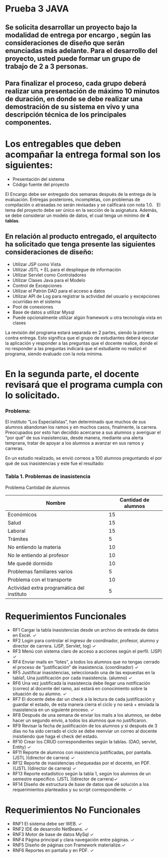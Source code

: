 # Prueba 3 JAVA
## Se solicita desarrollar un proyecto bajo la modalidad de **entrega por encargo** , según las consideraciones de diseño que serán  enunciadas más adelante. Para el desarrollo del proyecto, usted puede formar un grupo de trabajo de 2 a 3 personas.

## Para finalizar el proceso, cada grupo deberá realizar una presentación de máximo 10 minutos de duración, en donde se debe realizar una demostración de su sistema en vivo y una descripción técnica de los principales componentes. 

# Los entregables que deben acompañar la entrega formal son los siguientes: 
*	Presentación del sistema
*	Código fuente del proyecto

 El Encargo debe ser entregado dos semanas después de la entrega de la evaluación. Entregas posteriores, incompletas, con problemas de compilación o atrasadas no serán revisadas y se calificará con nota 1.0.  
 El tema del proyecto debe ser único en la sección de la asignatura.
 Además, se debe considerar un modelo de datos, el cual tenga un mínimo de **4 tablas**.

## En relación al producto entregado, el arquitecto ha solicitado que tenga presente las siguientes consideraciones de diseño:
*	Utilizar JSP como Vista 
*	Utilizar JSTL + EL para el despliegue de información
*	Utilizar Servlet como Controladores 
*	Utilizar Clases Java para el Modelo  
*	Control de Excepciones
*	Utilizar el Patrón DAO para el acceso a datos 
*	Utilizar API de Log para registrar la actividad del usuario y excepciones ocurridas en el sistema
*	Pool de conexiones
*	Base de datos a utilizar Mysql
*	Puede opcionalmente utilizar algún framework u otra tecnología vista en clases

La revisión del programa estará separada en 2 partes, siendo la primera contra entrega. Esto significa que el grupo de estudiantes deberá ejecutar la aplicación y responder a las preguntas que el docente realice, donde el no responder a las preguntas indicará que el estudiante no realizó el programa, siendo evaluado con la nota mínima.

# En la segunda parte, el docente revisará que el programa cumpla con lo solicitado. 
### Problema:

El instituto “Los Especialistas”, han determinado que muchos de sus alumnos abandonan los ramos y en muchos casos, finalmente, la carrera.  Preocupados por esto han decidido acercarse a sus alumnos y averiguar el “por qué” de sus inasistencias, desde manera, mediante una alerta temprana, tratar de apoyar a los alumnos a avanzar en sus ramos y carreras.

En un estudio realizado, se envió correos a 100  alumnos preguntando el por qué de sus inasistencias y este fue el resultado:

### Tabla 1. Problemas de inasistencia
Problema	Cantidad de alumnos

| Nombre | Cantidad de alumnos |
| -- | -- | 
| Económicos |	15 |
| Salud |	15 |
| Laboral |	15 |
| Trámites	| 5 |
| No entiendo la materia |	10 |
| No le entiendo al profesor |	10 |
| Me quedé dormido |	10 |
| Problemas familiares varios |	5 |
| Problema con el transporte |	10 | 
| Actividad extra programática del instituto |	5 |
    
# Requerimientos Funcionales
+ RF1	Cargar la tabla inasistencias desde un archivo de entrada de datos en Excel. ✓
+ RF2	Login para controlar el ingreso de coordinador, profesor, alumno y director de carrera. (JSP, Servlet, log) ✓
+ RF3	Menú con sistema claro de acceso a acciones según el perfil.  (JSP) ✓
+ RF4	Enviar mails en “lotes”, a todos los alumnos que no tengas cerrado el proceso de “justificación” de inasistencia. (coordinador) ✓
+ RF5	Justificar inasistencias, seleccionado una de las expuestas en la tabla1, Una justificación por cada inasistencia. (alumno) ✓
+ RF6	Una vez justificada la inasistencia debe llegar una notificación (correo) al docente del ramo, así estará en conocimiento sobre      la situación de su alumno. ✓
+ RF7	El docente debe dar un check a la lectura de cada justificación y guardar el estado, de esta manera cierra el ciclo y no será + enviada la inasistencia en un siguiente proceso. ✓
+ RF8	Después de una semana de enviar los mails a los alumnos, se debe hacer un segundo envío, a todos los alumnos que no justificaron.
+ RF9	Revisar la fecha de justificación de los alumnos y si después de 3 días no ha sido cerrado el ciclo se debe reenviar un correo al docente insistiendo que haga el check del estado.
+ RF10	Crear los CRUD correspondientes según la tablas.  (DAO, servlet, Entity) ✓
+ RF11	Reporte de alumnos con inasistencia justificadas, por pantalla. (JSTL )(director de carrera) ✓
+ RF12	Reporte de inasistencias chequeadas por el docente, en PDF. ((JSTL )(director de carrera) ✓
+ RF13	Reporte estadístico según la tabla 1, según los alumnos de un semestre específico.  (JSTL )(director de carrera)✓
+ RF14	Diseño de estructura de base de datos que dé solución a los requerimientos planteados y su script correspondiente. ✓

# Requerimientos No Funcionales
* RNF1	El sistema debe ser WEB. ✓
* RNF2	IDE de desarrollo NetBeans. ✓
* RNF3	Motor de base de datos MySql ✓
* RNF4	Página principal  y clara navegación entre páginas. ✓
* RNF5	Diseño de páginas con Framework materialize.✓
* RNF6	Reportes en pantalla y en PDF. ✓
